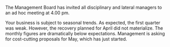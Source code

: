 The Management Board has invited all disciplinary and lateral managers to an ad hoc meeting at 4.00 pm.

Your business is subject to seasonal trends. As expected, the first quarter was weak. However, the recovery planned for April did not materialize. The monthly figures are dramatically below expectations. Management is asking for cost-cutting proposals for May, which has just started.
